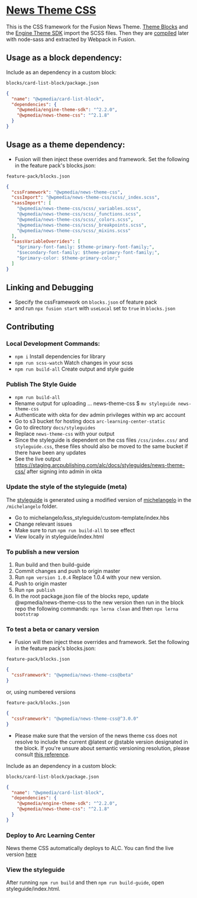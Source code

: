 # [News Theme CSS](https://staging.arcpublishing.com/alc/docs/styleguides/news-theme-css)

This is the CSS framework for the Fusion News Theme. [Theme Blocks](https://github.com/WPMedia/fusion-news-theme-blocks) and the [Engine Theme SDK](https://github.com/WPMedia/engine-theme-sdk) import the SCSS files. Then they are [compiled](https://github.com/WPMedia/fusion/blob/e497a3117912ea3dc5ad2d0a6b83a45c2210513e/engine/webpack/_shared/rules/sass.js) later with node-sass and extracted by Webpack in Fusion.

## Usage as a block dependency:

Include as an dependency in a custom block: 

`blocks/card-list-block/package.json`

```json
{
  "name": "@wpmedia/card-list-block",
  "dependencies": {
    "@wpmedia/engine-theme-sdk": "^2.2.0",
    "@wpmedia/news-theme-css": "^2.1.8"
  }
}
```

## Usage as a theme dependency:

- Fusion will then inject these overrides and framework. Set the following in the feature pack's blocks.json:

`feature-pack/blocks.json`
```json
{
  "cssFramework": "@wpmedia/news-theme-css",
  "cssImport": "@wpmedia/news-theme-css/scss/_index.scss",
  "sassImport": [
    "@wpmedia/news-theme-css/scss/_variables.scss",
    "@wpmedia/news-theme-css/scss/_functions.scss",
    "@wpmedia/news-theme-css/scss/_colors.scss",
    "@wpmedia/news-theme-css/scss/_breakpoints.scss",
    "@wpmedia/news-theme-css/scss/_mixins.scss"
  ],
  "sassVariableOverrides": [
    "$primary-font-family: $theme-primary-font-family;",
    "$secondary-font-family: $theme-primary-font-family;",
    "$primary-color: $theme-primary-color;"
  ]
}

```

## Linking and Debugging 

- Specify the cssFramework on `blocks.json` of feature pack
- and run `npx fusion start` with `useLocal` set to `true` in `blocks.json`

## Contributing 

### Local Development Commands:

- `npm i` Install dependencies for library 
- `npm run scss-watch` Watch changes in your scss
- `npm run build-all` Create output and style guide 

### Publish The Style Guide

- `npm run build-all`
- Rename output for uploading ... news-theme-css \$ `mv styleguide news-theme-css`
- Authenticate with okta for dev admin privileges within wp arc account
- Go to s3 bucket for hosting docs `arc-learning-center-static`
- Go to directory `docs/styleguides`
- Replace `news-theme-css` with your output
- Since the styleguide is dependent on the css files `/css/index.css/` and `styleguide.css`, these files should also be moved to the same bucket if there have been any updates
- See the live output https://staging.arcpublishing.com/alc/docs/styleguides/news-theme-css/ after signing into admin in okta

### Update the style of the styleguide (meta)
The [styleguide](https://staging.arcpublishing.com/alc/docs/styleguides/news-theme-css) is generated using a modified version of [michelangelo](https://github.com/stamkracht/michelangelo) in the `/michelangelo` folder.

- Go to michelangelo/kss_styleguide/custom-template/index.hbs
- Change relevant issues 
- Make sure to run `npm run build-all` to see effect
- View locally in styleguide/index.html

### To publish a new version
1. Run build and then build-guide
2. Commit changes and push to origin master
3. Run `npm version 1.0.4` Replace 1.0.4 with your new version.
4. Push to origin master
5. Run `npm publish`
6. In the root package.json file of the blocks repo, update 
@wpmedia/news-theme-css to the new version then run in the block repo
the following commands: `npx lerna clean` and then `npx lerna bootstrap`


### To test a beta or canary version 

- Fusion will then inject these overrides and framework. Set the following in the feature pack's blocks.json:

`feature-pack/blocks.json`
```json
{
  "cssFramework": "@wpmedia/news-theme-css@beta"
}

```

or, using numbered versions

`feature-pack/blocks.json`
```json
{
  "cssFramework": "@wpmedia/news-theme-css@^3.0.0"
}

```

- Please make sure that the version of the news theme css does not resolve to include the current @latest or @stable version designated in the block. If you're unsure about semantic versioning resolution, please consult [this reference](https://devhints.io/semver).

Include as an dependency in a custom block: 

`blocks/card-list-block/package.json`

```json
{
  "name": "@wpmedia/card-list-block",
  "dependencies": {
    "@wpmedia/engine-theme-sdk": "^2.2.0",
    "@wpmedia/news-theme-css": "^2.1.8"
  }
}
```

### Deploy to Arc Learning Center
News theme CSS automatically deploys to ALC. You can find the live version [here](https://staging.arcpublishing.com/alc/docs/styleguides/news-theme-css)

### View the styleguide

After running `npm run build` and then `npm run build-guide`, open styleguide/index.html.
